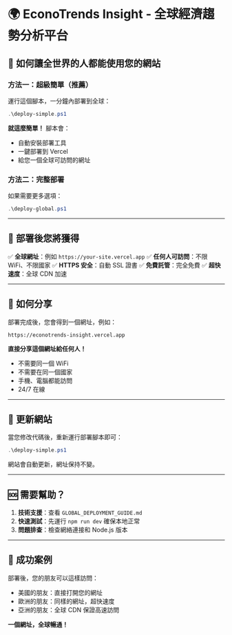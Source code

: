 # 🌍 EconoTrends Insight - 全球經濟趨勢分析平台

## 🚀 如何讓全世界的人都能使用您的網站

### 方法一：超級簡單（推薦）

運行這個腳本，一分鐘內部署到全球：

```powershell
.\deploy-simple.ps1
```

**就這麼簡單！** 腳本會：
- 自動安裝部署工具
- 一鍵部署到 Vercel
- 給您一個全球可訪問的網址

### 方法二：完整部署

如果需要更多選項：

```powershell
.\deploy-global.ps1
```

---

## 🎯 部署後您將獲得

✅ **全球網址**：例如 `https://your-site.vercel.app`
✅ **任何人可訪問**：不限 WiFi、不限國家
✅ **HTTPS 安全**：自動 SSL 證書
✅ **免費託管**：完全免費
✅ **超快速度**：全球 CDN 加速

---

## 📱 如何分享

部署完成後，您會得到一個網址，例如：
```
https://econotrends-insight.vercel.app
```

**直接分享這個網址給任何人！**
- 不需要同一個 WiFi
- 不需要在同一個國家
- 手機、電腦都能訪問
- 24/7 在線

---

## 🔄 更新網站

當您修改代碼後，重新運行部署腳本即可：

```powershell
.\deploy-simple.ps1
```

網站會自動更新，網址保持不變。

---

## 🆘 需要幫助？

1. **技術支援**：查看 `GLOBAL_DEPLOYMENT_GUIDE.md`
2. **快速測試**：先運行 `npm run dev` 確保本地正常
3. **問題排查**：檢查網絡連接和 Node.js 版本

---

## 🌟 成功案例

部署後，您的朋友可以這樣訪問：
- 美國的朋友：直接打開您的網址
- 歐洲的朋友：同樣的網址，超快速度
- 亞洲的朋友：全球 CDN 保證高速訪問

**一個網址，全球暢通！**
